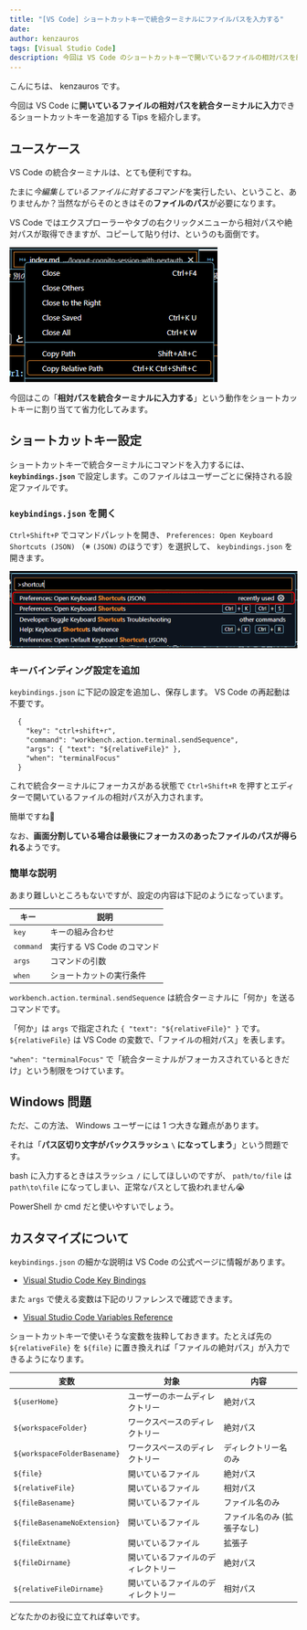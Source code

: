 ```yaml
---
title: "[VS Code] ショートカットキーで統合ターミナルにファイルパスを入力する"
date: 
author: kenzauros
tags: [Visual Studio Code]
description: 今回は VS Code のショートカットキーで開いているファイルの相対パスを統合ターミナルに入力する Tips を紹介します。
---
```


こんにちは、 kenzauros です。

今回は VS Code に**開いているファイルの相対パスを統合ターミナルに入力**できるショートカットキーを追加する Tips を紹介します。


## ユースケース

VS Code の統合ターミナルは、とても便利ですね。

たまに*今編集しているファイルに対するコマンド*を実行したい、ということ、ありませんか？当然ながらそのときはその**ファイルのパス**が必要になります。

VS Code ではエクスプローラーやタブの右クリックメニューから相対パスや絶対パスが取得できますが、コピーして貼り付け、というのも面倒です。

![VS Code で開いているファイルパスをコピーするメニュー](images/copy-relative-path.png)

今回はこの「**相対パスを統合ターミナルに入力する**」という動作をショートカットキーに割り当てて省力化してみます。


## ショートカットキー設定

ショートカットキーで統合ターミナルにコマンドを入力するには、 **`keybindings.json`** で設定します。このファイルはユーザーごとに保持される設定ファイルです。

### `keybindings.json` を開く

`Ctrl+Shift+P` でコマンドパレットを開き、 `Preferences: Open Keyboard Shortcuts (JSON)` （※ `(JSON)` のほうです）を選択して、 `keybindings.json` を開きます。

![keybindings.json を開く](images/open-keyboard-shortcuts-json.png)

### キーバインディング設定を追加

`keybindings.json` に下記の設定を追加し、保存します。 VS Code の再起動は不要です。

```json:title=keybindings.jsonに追加する設定
  {
    "key": "ctrl+shift+r",
    "command": "workbench.action.terminal.sendSequence",
    "args": { "text": "${relativeFile}" },
    "when": "terminalFocus"
  }
```

これで統合ターミナルにフォーカスがある状態で `Ctrl+Shift+R` を押すとエディターで開いているファイルの相対パスが入力されます。

簡単ですね👏

なお、**画面分割している場合は最後にフォーカスのあったファイルのパスが得られる**ようです。

### 簡単な説明

あまり難しいところもないですが、設定の内容は下記のようになっています。

キー | 説明
-- | --
`key` | キーの組み合わせ
`command` | 実行する VS Code のコマンド
`args` | コマンドの引数
`when` | ショートカットの実行条件

`workbench.action.terminal.sendSequence` は統合ターミナルに「何か」を送るコマンドです。

「何か」は `args` で指定された `{ "text": "${relativeFile}" }` です。 `${relativeFile}` は VS Code の変数で、「ファイルの相対パス」を表します。

`"when": "terminalFocus"` で「統合ターミナルがフォーカスされているときだけ」という制限をつけています。

## Windows 問題

ただ、この方法、 Windows ユーザーには 1 つ大きな難点があります。

それは「**パス区切り文字がバックスラッシュ `\` になってしまう**」という問題です。

bash に入力するときはスラッシュ `/` にしてほしいのですが、 `path/to/file` は `path\to\file` になってしまい、正常なパスとして扱われません😭

PowerShell か cmd だと使いやすいでしょう。

## カスタマイズについて

`keybindings.json` の細かな説明は VS Code の公式ページに情報があります。

- [Visual Studio Code Key Bindings](https://code.visualstudio.com/docs/getstarted/keybindings#_when-clause-contexts)

また `args` で使える変数は下記のリファレンスで確認できます。

- [Visual Studio Code Variables Reference](https://code.visualstudio.com/docs/editor/variables-reference)

ショートカットキーで使いそうな変数を抜粋しておきます。たとえば先の `${relativeFile}` を `${file}` に置き換えれば「ファイルの絶対パス」が入力できるようになります。

変数 | 対象 | 内容
-- | -- | --
`${userHome}` | ユーザーのホームディレクトリー | 絶対パス
`${workspaceFolder}` | ワークスペースのディレクトリー | 絶対パス
`${workspaceFolderBasename}` | ワークスペースのディレクトリー | ディレクトリー名のみ
`${file}` | 開いているファイル | 絶対パス
`${relativeFile}` | 開いているファイル | 相対パス
`${fileBasename}` | 開いているファイル | ファイル名のみ
`${fileBasenameNoExtension}` | 開いているファイル | ファイル名のみ (拡張子なし)
`${fileExtname}` | 開いているファイル | 拡張子
`${fileDirname}` | 開いているファイルのディレクトリー | 絶対パス
`${relativeFileDirname}` | 開いているファイルのディレクトリー | 相対パス

どなたかのお役に立てれば幸いです。
